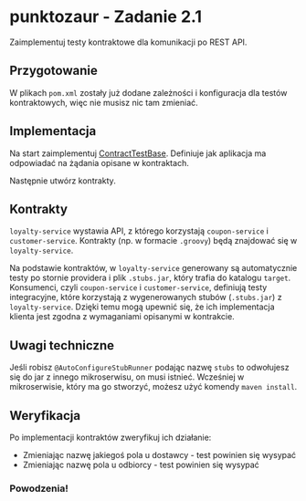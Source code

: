 # punktozaur - Zadanie 2.1

Zaimplementuj testy kontraktowe dla komunikacji po REST API.

## Przygotowanie

W plikach `pom.xml` zostały już dodane zależności i konfiguracja dla testów kontraktowych, więc nie musisz nic tam zmieniać.

## Implementacja

Na start zaimplementuj [ContractTestBase](./loyalty-service/src/test/java/pl/punktozaur/loyalty/contracts/ContractTestBase.java).
Definiuje jak aplikacja ma odpowiadać na żądania opisane w kontraktach.

Następnie utwórz kontrakty.

## Kontrakty
`loyalty-service` wystawia API, z którego korzystają `coupon-service` i `customer-service`.
Kontrakty (np. w formacie `.groovy`) będą znajdować się w `loyalty-service`.

Na podstawie kontraktów, w `loyalty-service` generowany są automatycznie testy po stornie providera i plik `.stubs.jar`, który trafia do katalogu `target`.
Konsumenci, czyli `coupon-service` i `customer-service`, definiują testy integracyjne, które korzystają z wygenerowanych stubów (`.stubs.jar`) z `loyalty-service`.
Dzięki temu mogą upewnić się, że ich implementacja klienta jest zgodna z wymaganiami opisanymi w kontrakcie.

## Uwagi techniczne

Jeśli robisz `@AutoConfigureStubRunner` podając nazwę `stubs` to odwołujesz się do jar z innego mikroserwisu, on musi istnieć.
Wcześniej w mikroserwisie, który ma go stworzyć, możesz użyć komendy `maven install`.


## Weryfikacja

Po implementacji kontraktów zweryfikuj ich działanie:
- Zmieniając nazwę jakiegoś pola u dostawcy - test powinien się wysypać
- Zmieniając nazwę pola u odbiorcy - test powinien się wysypać

### Powodzenia!